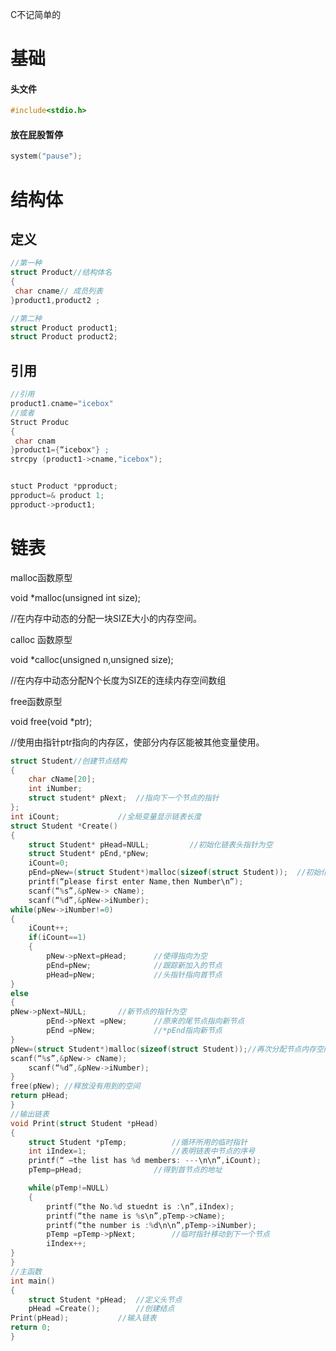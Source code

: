 C不记简单的

# 基础

#### 头文件

```c
#include<stdio.h>
```

#### 放在屁股暂停

```c
system("pause");
```

# 结构体

## 定义

```c
//第一种
struct Product//结构体名
{
 char cname// 成员列表
}product1,product2 ;

//第二种
struct Product product1;
struct Product product2;
```

## 引用

```c
//引用
product1.cname="icebox"
//或者
Struct Produc
{
 char cnam
}product1={“icebox"} ;
strcpy (product1->cname,"icebox");


stuct Product *pproduct;
pproduct=& product 1;
pproduct->product1;

```



# 链表

malloc函数原型

void *malloc(unsigned int size);

//在内存中动态的分配一块SIZE大小的内存空间。



calloc 函数原型

void *calloc(unsigned n,unsigned size);

//在内存中动态分配N个长度为SIZE的连续内存空间数组



free函数原型

void free(void *ptr);

//使用由指针ptr指向的内存区，使部分内存区能被其他变量使用。



```c
struct Student//创建节点结构
{
	char cName[20];
	int iNumber;
	struct student* pNext;  //指向下一个节点的指针
};
int iCount;				//全局变量显示链表长度
struct Student *Create()
{
	struct Student* pHead=NULL; 		//初始化链表头指针为空
	struct Student* pEnd,*pNew;
	iCount=0;
	pEnd=pNew=(struct Student*)malloc(sizeof(struct Student));	//初始化链表长度
	printf(“please first enter Name,then Number\n”);
	scanf(“%s”,&pNew-> cName);
	scanf(“%d”,&pNew->iNumber);
while(pNew->iNumber!=0)
{
	iCount++;
	if(iCount==1)
	{
		pNew->pNext=pHead;		//使得指向为空
		pEnd=pNew;				//跟踪新加入的节点
		pHead=pNew;				//头指针指向首节点
}
else
{
pNew->pNext=NULL; 		//新节点的指针为空
		pEnd->pNext =pNew;		//原来的尾节点指向新节点
		pEnd =pNew;				//*pEnd指向新节点
}
pNew=(struct Student*)malloc(sizeof(struct Student));//再次分配节点内存空间
scanf(“%s”,&pNew-> cName);
	scanf(“%d”,&pNew->iNumber);
}
free(pNew); //释放没有用到的空间
return pHead;
}
//输出链表
void Print(struct Student *pHead)
{
	struct Student *pTemp;			//循环所用的临时指针
	int iIndex=1;					//表明链表中节点的序号
	printf(“ –the list has %d members: ---\n\n”,iCount);
	pTemp=pHead;				//得到首节点的地址

	while(pTemp!=NULL)
	{
		printf(“the No.%d stuednt is :\n”,iIndex);
		printf(“the name is %s\n”,pTemp->cName);
		printf(“the number is :%d\n\n”,pTemp->iNumber);
		pTemp =pTemp->pNext;		//临时指针移动到下一个节点
		iIndex++;
}
}
//主函数
int main()
{
	struct Student *pHead; 	//定义头节点
	pHead =Create();		//创建结点
Print(pHead);			//输入链表
return 0;				
}

```

